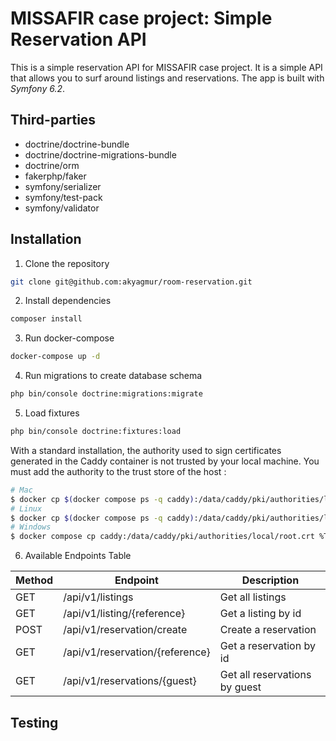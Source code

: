 # MISSAFIR case project: Simple Reservation API

This is a simple reservation API for MISSAFIR case project. It is a simple API that allows you to surf around listings and reservations. 
The app is built with *Symfony 6.2*.

## Third-parties
- doctrine/doctrine-bundle
- doctrine/doctrine-migrations-bundle
- doctrine/orm
- fakerphp/faker
- symfony/serializer
- symfony/test-pack
- symfony/validator

## Installation

1. Clone the repository

```bash
git clone git@github.com:akyagmur/room-reservation.git
```

2. Install dependencies

```bash
composer install
```

3. Run docker-compose

```bash
docker-compose up -d
```

4. Run migrations to create database schema

```bash
php bin/console doctrine:migrations:migrate
```

5. Load fixtures

```bash
php bin/console doctrine:fixtures:load
```

With a standard installation, the authority used to sign certificates generated in the Caddy container is not trusted by your local machine. You must add the authority to the trust store of the host :

```bash
# Mac
$ docker cp $(docker compose ps -q caddy):/data/caddy/pki/authorities/local/root.crt /tmp/root.crt && sudo security add-trusted-cert -d -r trustRoot -k /Library/Keychains/System.keychain /tmp/root.crt
# Linux
$ docker cp $(docker compose ps -q caddy):/data/caddy/pki/authorities/local/root.crt /usr/local/share/ca-certificates/root.crt && sudo update-ca-certificates
# Windows
$ docker compose cp caddy:/data/caddy/pki/authorities/local/root.crt %TEMP%/root.crt && certutil -addstore -f "ROOT" %TEMP%/root.crt
```

6. Available Endpoints Table

| Method | Endpoint | Description |
| ------ | ------ | ------ |
| GET | /api/v1/listings | Get all listings |
| GET | /api/v1/listing/{reference} | Get a listing by id |
| POST | /api/v1/reservation/create | Create a reservation |
| GET | /api/v1/reservation/{reference} | Get a reservation by id |
| GET | /api/v1/reservations/{guest} | Get all reservations by guest |

## Testing